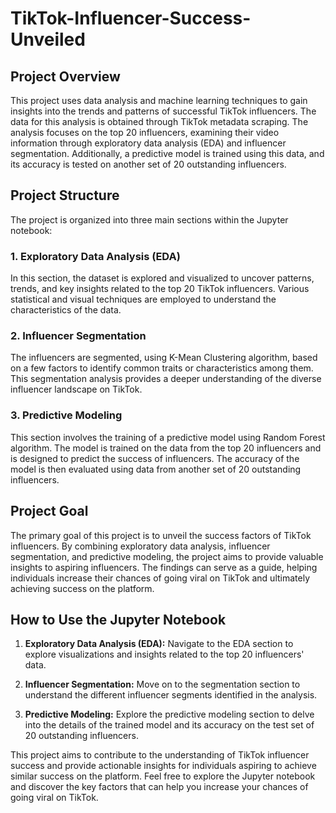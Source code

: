# TikTok-Influencer-Success-Unveiled

## Project Overview

This project uses data analysis and machine learning techniques to gain insights into the trends and patterns of successful TikTok influencers. The data for this analysis is obtained through TikTok metadata scraping. The analysis focuses on the top 20 influencers, examining their video information through exploratory data analysis (EDA) and influencer segmentation. Additionally, a predictive model is trained using this data, and its accuracy is tested on another set of 20 outstanding influencers.

## Project Structure

The project is organized into three main sections within the Jupyter notebook:

### 1. Exploratory Data Analysis (EDA)

In this section, the dataset is explored and visualized to uncover patterns, trends, and key insights related to the top 20 TikTok influencers. Various statistical and visual techniques are employed to understand the characteristics of the data.

### 2. Influencer Segmentation

The influencers are segmented, using K-Mean Clustering algorithm, based on a few factors to identify common traits or characteristics among them. This segmentation analysis provides a deeper understanding of the diverse influencer landscape on TikTok.

### 3. Predictive Modeling

This section involves the training of a predictive model using Random Forest algorithm. The model is trained on the data from the top 20 influencers and is designed to predict the success of influencers. The accuracy of the model is then evaluated using data from another set of 20 outstanding influencers.

## Project Goal

The primary goal of this project is to unveil the success factors of TikTok influencers. By combining exploratory data analysis, influencer segmentation, and predictive modeling, the project aims to provide valuable insights to aspiring influencers. The findings can serve as a guide, helping individuals increase their chances of going viral on TikTok and ultimately achieving success on the platform.

## How to Use the Jupyter Notebook

1. **Exploratory Data Analysis (EDA):** Navigate to the EDA section to explore visualizations and insights related to the top 20 influencers' data.

2. **Influencer Segmentation:** Move on to the segmentation section to understand the different influencer segments identified in the analysis.

3. **Predictive Modeling:** Explore the predictive modeling section to delve into the details of the trained model and its accuracy on the test set of 20 outstanding influencers.

This project aims to contribute to the understanding of TikTok influencer success and provide actionable insights for individuals aspiring to achieve similar success on the platform. Feel free to explore the Jupyter notebook and discover the key factors that can help you increase your chances of going viral on TikTok.
